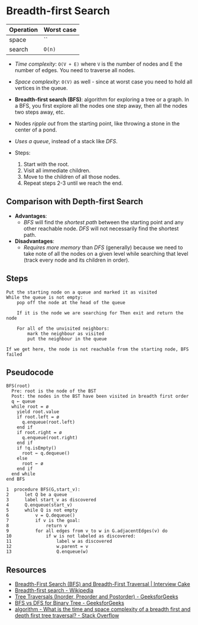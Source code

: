# Breadth-first Search

| Operation | Worst case |
| --------- | ---------- |
| space     | ``         |
| search    | `O(n)`     |

* *Time complexity*: `O(V + E)` where `V` is the number of nodes and E the
  number of edges. You need to traverse all nodes.
* *Space complexity*: `O(V)` as well - since at worst case you need to hold all vertices in the queue.

* **Breadth-first search (BFS)**: algorithm for exploring a tree or a graph. In
  a BFS, you first explore all the nodes one step away, then all the nodes two
  steps away, etc.
* Nodes *ripple out* from the starting point, like throwing a stone in the
  center of a pond.
* *Uses a queue*, instead of a stack like *DFS*.

* Steps:
  1. Start with the root.
  2. Visit all immediate children.
  3. Move to the children of all those nodes.
  4. Repeat steps 2-3 until we reach the end.

## Comparison with Depth-first Search

* **Advantages**:
  * *BFS* will find the *shortest path* between the starting point and any other
    reachable node. *DFS* will not necessarily find the shortest path.
* **Disadvantages**:
  * *Requires more memory* than *DFS* (generally) because we need to take
    note of all the nodes on a given level while searching that level (track
    every node and its children in order).

## Steps

```
Put the starting node on a queue and marked it as visited
While the queue is not empty:
	pop off the node at the head of the queue

	If it is the node we are searching for Then exit and return the node

	For all of the unvisited neighbors:
		mark the neighbour as visited
		put the neighbour in the queue

If we get here, the node is not reachable from the starting node, BFS failed
```

## Pseudocode

```
BFS(root)
  Pre: root is the node of the BST
  Post: the nodes in the BST have been visited in breadth first order
  q ← queue
  while root = ø
    yield root.value
    if root.left = ø
      q.enqueue(root.left)
    end if
    if root.right = ø
      q.enqueue(root.right)
    end if
    if !q.isEmpty()
      root ← q.dequeue()
    else
      root ← ø
    end if
  end while
end BFS
```

```
1  procedure BFS(G,start_v):
2      let Q be a queue
3      label start_v as discovered
4      Q.enqueue(start_v)
5      while Q is not empty
6          v = Q.dequeue()
7          if v is the goal:
8              return v
9          for all edges from v to w in G.adjacentEdges(v) do
10             if w is not labeled as discovered:
11                 label w as discovered
12                 w.parent = v
13                 Q.enqueue(w)
```

## Resources

* [Breadth-First Search (BFS) and Breadth-First Traversal | Interview Cake](https://www.interviewcake.com/concept/javascript/bfs?)
* [Breadth-first search - Wikipedia](https://en.wikipedia.org/wiki/Breadth-first_search)
* [Tree Traversals (Inorder, Preorder and Postorder) - GeeksforGeeks](https://www.geeksforgeeks.org/tree-traversals-inorder-preorder-and-postorder/)
* [BFS vs DFS for Binary Tree -
  GeeksforGeeks](https://www.geeksforgeeks.org/bfs-vs-dfs-binary-tree/)
* [algorithm - What is the time and space complexity of a breadth first and
  depth first tree traversal? - Stack
  Overflow](https://stackoverflow.com/questions/9844193/what-is-the-time-and-space-complexity-of-a-breadth-first-and-depth-first-tree-tr)
